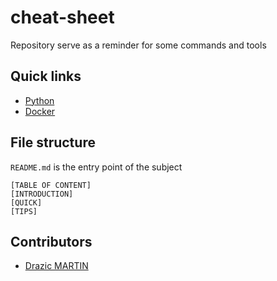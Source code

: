 # cheat-sheet
Repository serve as a reminder for some commands and tools

## Quick links
 - [Python](python/snippet.md)
 - [Docker](docker/README.md)

## File structure
`README.md` is the entry point of the subject
```
[TABLE OF CONTENT]
[INTRODUCTION]
[QUICK]
[TIPS]
```

## Contributors
  - [Drazic MARTIN](https://github.com/drazicmartin)

